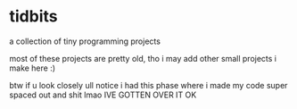 # tidbits
a collection of tiny programming projects

most of these projects are pretty old, tho i may add other small
projects i make here :)

btw if u look closely ull notice i had this phase where i made my
code super spaced out and shit lmao IVE GOTTEN OVER IT OK
